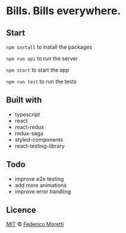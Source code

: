 # Bills. Bills everywhere.

## Start

`npm install` to install the packages

`npm run api` to run the server

`npm start` to start the app

`npm run test` to run the tests

## Built with

- typescript
- react
- react-redux
- redux-saga
- styled-components
- react-testing-library

## Todo

- improve e2e testing
- add more animations
- improve error handling

## Licence

[MIT](LICENSE) © [Federico Moretti](https://federicomoretti.dev)
